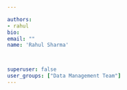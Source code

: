 ```yaml
---

authors:
- rahul
bio: 
email: ""
name: 'Rahul Sharma'



superuser: false
user_groups: ["Data Management Team"]
---
```



